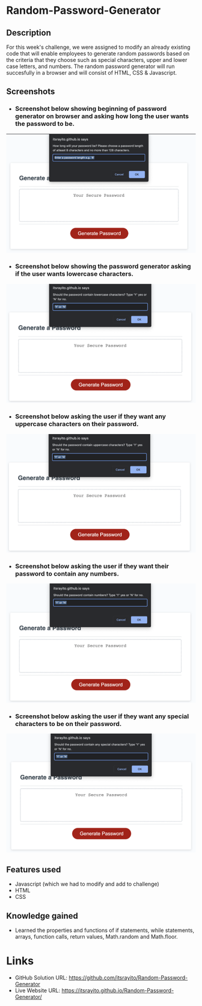 # Random-Password-Generator
## Description
For this week's challenge, we were assigned to modify an already existing code that will enable employees to generate random passwords based on the criteria that they choose such as special characters, upper and lower case letters, and numbers. The random password generator will run succesfully in a browser and will consist of HTML, CSS & Javascript.
## Screenshots
- ### Screenshot below showing beginning of password generator on browser and asking how long the user wants the password to be.
![Alt text](images/Screenshot%202023-03-11%20at%2011.10.23%20PM.png)
- ### Screenshot below showing the password generator asking if the user wants lowercase characters.
![Alt text](images/Screenshot%202023-03-11%20at%2011.11.14%20PM.png)
- ### Screenshot below asking the user if they want any uppercase characters on their password.
![Alt text](images/Screenshot%202023-03-11%20at%2011.12.00%20PM.png)
- ### Screenshot below asking the user if they want their password to contain any numbers.
![Alt text](images/Screenshot%202023-03-11%20at%2011.12.38%20PM.png)
- ### Screenshot below asking the user if they want any special characters to be on their password.
![Alt text](images/Screenshot%202023-03-11%20at%2011.13.07%20PM.png)
## Features used
- Javascript (which we had to modify and add to challenge)
- HTML
- CSS
## Knowledge gained
- Learned the properties and functions of if statements, while statements, arrays, function calls, return values, Math.random and Math.floor.
# Links
- GitHub Solution URL: https://github.com/itsrayito/Random-Password-Generator
- Live Website URL: https://itsrayito.github.io/Random-Password-Generator/